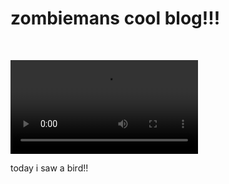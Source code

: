 <html lang="en">
<head>
  <meta charset="UTF-8">
  <meta name="viewport" content="width=device-width, inital-scale-1.0">
  <title>Document</title>
</head>
<body>
  <h1>zombiemans cool blog!!!</h1>
  <p>&nbsp;</p>
  <video controls="controls" width="300" height="150">
  <source src="https://cdn.discordapp.com/attachments/720303706943389746/785451444651294760/video0_2_1.mp4" type="video/mp4"></video>
  </video>
  </p>
  <p> today i saw a bird!! </p>
</body>
</html>

